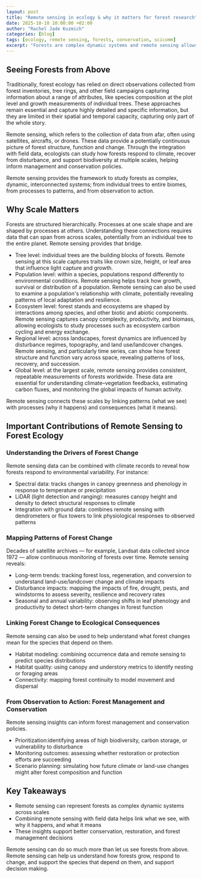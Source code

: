 ```yaml
---
layout: post
title: "Remote sensing in ecology & why it matters for forest research"
date: 2025-10-10 10:00:00 +02:00
author: "Rachel Jade Kuzmich"
categories: [blog]
tags: [ecology, remote sensing, forests, conservation, scicomm]
excerpt: "Forests are complex dynamic systems and remote sensing allows us to observe and understand forests and change across scales simultaneously — from tree-level to global changes."
---
```


## Seeing Forests from Above

Traditionally, forest ecology has relied on direct observations collected from forest inventories, tree rings, and other field campaigns capturing information about a range of attributes, like species composition at the plot level and growth measurements of individual trees. These approaches remain essential and capture highly detailed and specific information, but they are limited in their spatial and temporal capacity, capturing only part of the whole story.  

Remote sensing, which refers to the collection of data from afar, often using satellites, aircrafts, or drones. These data provide a potentially continuous picture of forest structure, function and change. Through the integration with field data, ecologists can study how forests respond to climate, recover from disturbance, and support biodiversity at multiple scales, helping inform management and conservation policies.

Remote sensing provides the framework to study forests as complex, dynamic, interconnected systems; from individual trees to entire biomes, from processes to patterns, and from observation to action.


## Why Scale Matters

Forests are structured hierarchically. Processes at one scale shape and are shaped by processes at others. Understanding these connections requires data that can span from across scales, potentially from an individual tree to the entire planet. Remote sensing provides that bridge.

- Tree level: individual trees are the building blocks of forests. Remote sensing at this scale captures traits like crown size, height, or leaf area that influence light capture and growth.
- Population level: within a species, populations respond differently to environmental conditions. Remote sensing helps track how growth, survival or distribution of a population. Remote sensing can also be used to examine a population's relationship with climate, potentially revealing patterns of local adaptation and resilience.
- Ecosystem level: forest stands and ecosystems are shaped by interactions among species, and other biotic and abiotic components. Remote sensing captures canopy complexity, productivity, and biomass, allowing ecologists to study processes such as ecosystem carbon cycling and energy exchange.
- Regional level: across landscapes, forest dynamics are influenced by disturbance regimes, topography, and land use/landcover changes. Remote sensing, and particularly time series, can show how forest structure and function vary across space, revealing patterns of loss, recovery, and succession.
- Global level: at the largest scale, remote sensing provides consistent, repeatable measurements of forests worldwide. These data are essential for understanding climate–vegetation feedbacks, estimating carbon fluxes, and monitoring the global impacts of human activity.

Remote sensing connects these scales by linking patterns (what we see) with processes (why it happens) and consequences (what it means). 


## Important Contributions of Remote Sensing to Forest Ecology

### Understanding the Drivers of Forest Change

Remote sensing data can be combined with climate records to reveal how forests respond to environmental variability. For instance:

- Spectral data: tracks changes in canopy greenness and phenology in response to temperature or precipitation
- LiDAR (light detection and ranging): measures canopy height and density to detect structural responses to climate
- Integration with ground data: combines remote sensing with dendrometers or flux towers to link physiological responses to observed patterns


### Mapping Patterns of Forest Change

Decades of satellite archives — for example, Landsat data collected since 1972 — allow continuous monitoring of forests over time. Remote sensing reveals:

- Long-term trends: tracking forest loss, regeneration, and conversion to understand land-use/landcover change and climate impacts
- Disturbance impacts: mapping the impacts of fire, drought, pests, and windstorms to assess severity, resilience and recovery rates
- Seasonal and annual variability: observing shifts in leaf phenology and productivity to detect short-term changes in forest function


### Linking Forest Change to Ecological Consequences

Remote sensing can also be used to help understand what forest changes mean for the species that depend on them.  

- Habitat modeling: combining occurrence data and remote sensing to predict species distributions
- Habitat quality: using canopy and understory metrics to identify nesting or foraging areas
- Connectivity: mapping forest continuity to model movement and dispersal


### From Observation to Action: Forest Management and Conservation

Remote sensing insights can inform forest management and conservation policies.

- Prioritization:identifying areas of high biodiversity, carbon storage, or vulnerability to disturbance 
- Monitoring outcomes: assessing whether restoration or protection efforts are succeeding
- Scenario planning: simulating how future climate or land-use changes might alter forest composition and function


## Key Takeaways

- Remote sensing can represent forests as complex dynamic systems across scales
- Combining remote sensing with field data helps link what we see, with why it happens, and what it means
- These insights support better conservation, restoration, and forest management decisions

Remote sensing can do so much more than let us see forests from above. Remote sensing can help us understand how forests grow, respond to change, and support the species that depend on them, and support decision making.
